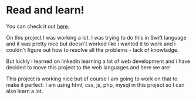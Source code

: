Read and learn!
=======
You can check it out [here](www.adammaichrzikplayground.pl/readAndLearn2/index.html).


On this project I was working a lot. I was trying to do this in Swift language and it was pretty nice but doesn't worked like i wanted it to work and i couldn't figure out how to 
resolve all the problems - lack of knowladge.

But luckly i learned on linkedin learning a lot of web development and i have decided to move this project to the web languages and here we are! 

This project is working nice but of course I am going to work on that to make it perfect. 
I am using html, css, js, php, mysql in this project so I can also learn a lot.
